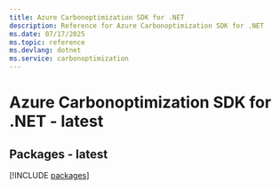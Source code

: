 ```yaml
---
title: Azure Carbonoptimization SDK for .NET
description: Reference for Azure Carbonoptimization SDK for .NET
ms.date: 07/17/2025
ms.topic: reference
ms.devlang: dotnet
ms.service: carbonoptimization
---
```

# Azure Carbonoptimization SDK for .NET - latest
## Packages - latest
[!INCLUDE [packages](carbonoptimization-index.md)]